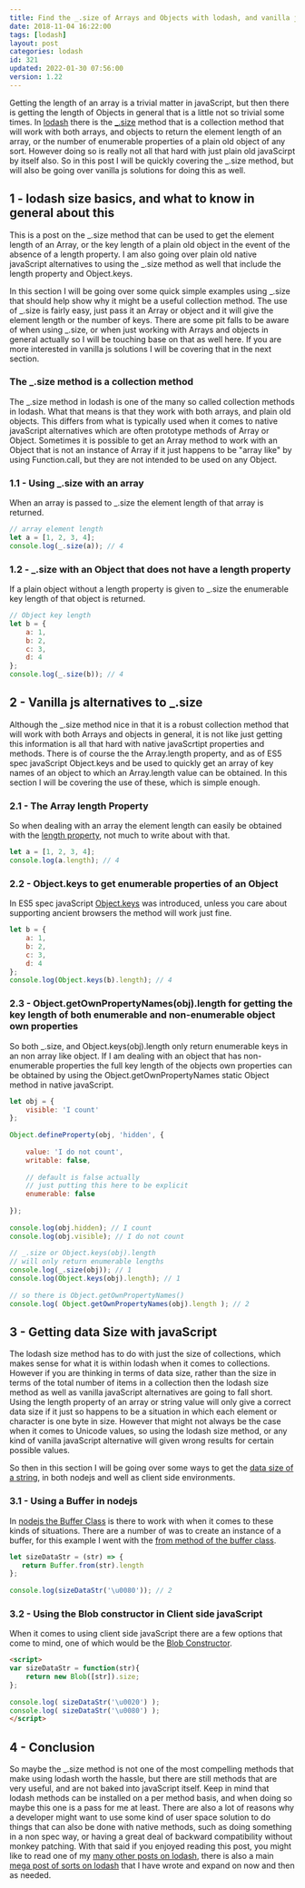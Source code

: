 ```yaml
---
title: Find the _.size of Arrays and Objects with lodash, and vanilla js
date: 2018-11-04 16:22:00
tags: [lodash]
layout: post
categories: lodash
id: 321
updated: 2022-01-30 07:56:00
version: 1.22
---
```


Getting the length of an array is a trivial matter in javaScript, but then there is getting the length of Objects in general that is a little not so trivial some times. In [lodash](https://lodash.com/) there is the [\_.size](https://lodash.com/docs/4.17.10#size) method that is a collection method that will work with both arrays, and objects to return the element length of an array, or the number of enumerable properties of a plain old object of any sort. However doing so is really not all that hard with just plain old javaScirpt by itself also. So in this post I will be quickly covering the \_.size method, but will also be going over vanilla js solutions for doing this as well.

<!-- more -->

## 1 - lodash size basics, and what to know in general about this

This is a post on the \_.size method that can be used to get the element length of an Array, or the key length of a plain old object in the event of the absence of a length property. I am also going over plain old native javaScript alternatives to using the \_.size method as well that include the length property and Object.keys.

In this section I will be going over some quick simple examples using \_.size that should help show why it might be a useful collection method. The use of \_.size is fairly easy, just pass it an Array or object and it will give the element length or the number of keys. There are some pit falls to be aware of when using \_.size, or when just working with Arrays and objects in general actually so I will be touching base on that as well here. If you are more interested in vanilla js solutions I will be covering that in the next section.

### The \_.size method is a collection method

The \_.size method in lodash is one of the many so called collection methods in lodash. What that means is that they work with both arrays, and plain old objects. This differs from what is typically used when it comes to native javaScript alternatives which are often prototype methods of Array or Object. Sometimes it is possible to get an Array method to work with an Object that is not an instance of Array if it just happens to be "array like" by using Function.call, but they are not intended to be used on any Object.

### 1.1 - Using \_.size with an array

When an array is passed to \_.size the element length of that array is returned.

```js
// array element length
let a = [1, 2, 3, 4];
console.log(_.size(a)); // 4
```

### 1.2 - \_.size with an Object that does not have a length property

If a plain object without a length property is given to \_.size the enumerable key length of that object is returned.

```js
// Object key length
let b = {
    a: 1,
    b: 2,
    c: 3,
    d: 4
};
console.log(_.size(b)); // 4
```

## 2 - Vanilla js alternatives to \_.size

Although the \_.size method nice in that it is a robust collection method that will work with both Arrays and objects in general, it is not like just getting this information is all that hard with native javaScrtipt properties and methods. There is of course the the Array.length property, and as of ES5 spec javaScript Object.keys and be used to quickly get an array of key names of an object to which an Array.length value can be obtained. In this section I will be covering the use of these, which is simple enough.

### 2.1 - The Array length Property

So when dealing with an array the element length can easily be obtained with the [length property](/2018/12/14/js-array-length/), not much to write about with that.

```js
let a = [1, 2, 3, 4];
console.log(a.length); // 4
```

### 2.2 - Object.keys to get enumerable properties of an Object

In ES5 spec javaScript [Object.keys](/2018/12/15/js-object-keys/) was introduced, unless you care about supporting ancient browsers the method will work just fine.

```js
let b = {
    a: 1,
    b: 2,
    c: 3,
    d: 4
};
console.log(Object.keys(b).length); // 4
```

### 2.3 - Object.getOwnPropertyNames(obj).length for getting the key length of both enumerable and non-enumerable object own properties

So both \_.size, and Object.keys(obj).length only return enumerable keys in an non array like object. If I am dealing with an object that has non-enumerable properties the full key length of the objects own properties can be obtained by using the Object.getOwnPropertyNames static Object method in native javaScript.

```js
let obj = {
    visible: 'I count'
};
 
Object.defineProperty(obj, 'hidden', {
 
    value: 'I do not count',
    writable: false,
 
    // default is false actually
    // just putting this here to be explicit
    enumerable: false
 
});
 
console.log(obj.hidden); // I count
console.log(obj.visible); // I do not count
 
// _.size or Object.keys(obj).length 
// will only return enumerable lengths
console.log(_.size(obj)); // 1
console.log(Object.keys(obj).length); // 1
 
// so there is Object.getOwnPropertyNames()
console.log( Object.getOwnPropertyNames(obj).length ); // 2
```

## 3 - Getting data Size with javaScript

The lodash size method has to do with just the size of collections, which makes sense for what it is within lodash when it comes to collections. However if you are thinking in terms of data size, rather than the size in terms of the total number of items in a collection then the lodash size method as well as vanilla javaScript alternatives are going to fall short. Using the length property of an array or string value will only give a correct data size if it just so happens to be a situation in which each element or character is one byte in size. However that might not always be the case when it comes to Unicode values, so using the lodash size method, or any kind of vanilla javaScript alternative will given wrong results for certain possible values.

So then in this section I will be going over some ways to get the [data size of a string](https://stackoverflow.com/questions/2219526/how-many-bytes-in-a-javascript-string), in both nodejs and well as client side environments.

### 3.1 - Using a Buffer in nodejs

In [nodejs the Buffer Class](/2018/02/07/nodejs-buffer/) is there to work with when it comes to these kinds of situations. There are a number of was to create an instance of a buffer, for this example I went with the [from method of the buffer class](/2019/07/19/nodejs-buffer-from/).

```js
let sizeDataStr = (str) => {
   return Buffer.from(str).length
};
 
console.log(sizeDataStr('\u0080')); // 2
```

### 3.2 - Using the Blob constructor in Client side javaScript

When it comes to using client side javaScript there are a few options that come to mind, one of which would be the [Blob Constructor](https://developer.mozilla.org/en-US/docs/Web/API/Blob).

```html
<script>
var sizeDataStr = function(str){
    return new Blob([str]).size;
};
 
console.log( sizeDataStr('\u0020') );
console.log( sizeDataStr('\u0080') );
</script>
```

## 4 - Conclusion

So maybe the \_.size method is not one of the most compelling methods that make using lodash worth the hassle, but there are still methods that are very useful, and are not baked into javaScript itself. Keep in mind that lodash methods can be installed on a per method basis, and when doing so maybe this one is a pass for me at least. There are also a lot of reasons why a developer might want to use some kind of user space solution to do things that can also be done with native methods, such as doing something in a non spec way, or having a great deal of backward compatibility without monkey patching. With that said if you enjoyed reading this post, you might like to read one of my [many other posts on lodash](/categories/lodash), there is also a main [mega post of sorts on lodash](/2019/02/15/lodash/) that I have wrote and expand on now and then as needed.